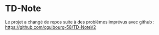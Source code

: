 # TD-Note

Le projet a changé de repos suite à des problèmes imprévus avec github : https://github.com/cguibourg-58/TD-NoteV2
